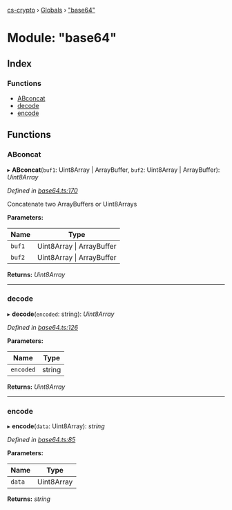 [cs-crypto](../README.md) › [Globals](../globals.md) › ["base64"](_base64_.md)

# Module: "base64"

## Index

### Functions

* [ABconcat](_base64_.md#abconcat)
* [decode](_base64_.md#decode)
* [encode](_base64_.md#encode)

## Functions

###  ABconcat

▸ **ABconcat**(`buf1`: Uint8Array | ArrayBuffer, `buf2`: Uint8Array | ArrayBuffer): *Uint8Array*

*Defined in [base64.ts:170](https://github.com/very-amused/CS-crypto/blob/f347297/src/base64.ts#L170)*

Concatenate two ArrayBuffers or Uint8Arrays

**Parameters:**

Name | Type |
------ | ------ |
`buf1` | Uint8Array &#124; ArrayBuffer |
`buf2` | Uint8Array &#124; ArrayBuffer |

**Returns:** *Uint8Array*

___

###  decode

▸ **decode**(`encoded`: string): *Uint8Array*

*Defined in [base64.ts:126](https://github.com/very-amused/CS-crypto/blob/f347297/src/base64.ts#L126)*

**Parameters:**

Name | Type |
------ | ------ |
`encoded` | string |

**Returns:** *Uint8Array*

___

###  encode

▸ **encode**(`data`: Uint8Array): *string*

*Defined in [base64.ts:85](https://github.com/very-amused/CS-crypto/blob/f347297/src/base64.ts#L85)*

**Parameters:**

Name | Type |
------ | ------ |
`data` | Uint8Array |

**Returns:** *string*

